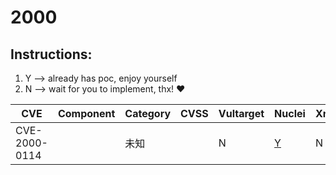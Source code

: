 # 2000

## Instructions:

1. Y --> already has poc, enjoy yourself
2. N --> wait for you to implement, thx! :heart:

| CVE | Component | Category | CVSS | Vultarget | Nuclei | Xray | pocsuite2 | pocsuite3 | goby | others |
|-----|-----------|----------|------|-----------|--------|------|-----------|-----------|------|--------|
| CVE-2000-0114 |  | 未知 |  | N | [Y](CVE-2000-0114/poc/nuclei/) | N | N | N | N | N |
